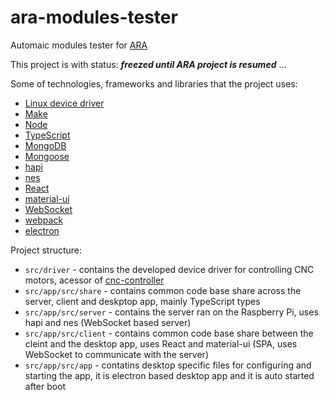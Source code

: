 # ara-modules-tester
Automaic modules tester for [ARA](https://atap.google.com/ara/)

This project is with status: ***freezed until ARA project is resumed*** ...

Some of technologies, frameworks and libraries that the project uses:

- [Linux device driver](/src/driver)
- [Make](https://www.gnu.org/software/make/)
- [Node](https://github.com/nodejs/node/blob/master/doc/changelogs/CHANGELOG_V6.md#6.9.0)
- [TypeScript](https://github.com/Microsoft/TypeScript)
- [MongoDB](https://github.com/mongodb/mongo)
- [Mongoose](https://github.com/Automattic/mongoose)
- [hapi](https://github.com/hapijs/hapi)
- [nes](https://github.com/hapijs/nes)
- [React](https://github.com/facebook/react)
- [material-ui](https://github.com/callemall/material-ui)
- [WebSocket](https://github.com/webpack/webpack)
- [webpack](https://github.com/webpack/webpack)
- [electron](https://github.com/electron/electron)

Project structure:

- `src/driver` - contains the developed device driver for controlling CNC motors, acessor of [cnc-controller](https://github.com/NoHomey/cnc-controller)
- `src/app/src/share` - contains common code base share across the server, client and deskptop app, mainly TypeScript types
- `src/app/src/server` - contains the server ran on the Raspberry Pi, uses hapi and nes (WebSocket based server)
- `src/app/src/client` - contains common code base share between the cleint and the desktop app, uses React and material-ui (SPA, uses WebSocket to communicate with the server)
- `src/app/src/app` - contatins desktop specific files for configuring and starting the app, it is electron based desktop app and it is auto started after boot
